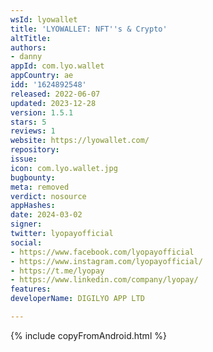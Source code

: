 ```yaml
---
wsId: lyowallet
title: 'LYOWALLET: NFT''s & Crypto'
altTitle: 
authors:
- danny
appId: com.lyo.wallet
appCountry: ae
idd: '1624892548'
released: 2022-06-07
updated: 2023-12-28
version: 1.5.1
stars: 5
reviews: 1
website: https://lyowallet.com/
repository: 
issue: 
icon: com.lyo.wallet.jpg
bugbounty: 
meta: removed
verdict: nosource
appHashes: 
date: 2024-03-02
signer: 
twitter: lyopayofficial
social:
- https://www.facebook.com/lyopayofficial
- https://www.instagram.com/lyopayofficial/
- https://t.me/lyopay
- https://www.linkedin.com/company/lyopay/
features: 
developerName: DIGILYO APP LTD

---
```


{% include copyFromAndroid.html %}
